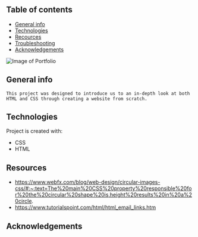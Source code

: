 ## Table of contents
* [General info](#general-info)
* [Technologies](#technologies)
* [Recources](#resources)
* [Troubleshooting](#troubleshooting)
* [Acknowledgements](#acknowledgements)

![Image of Portfolio](gyazo.com/118f6e0a4a73e3f785c21e6671270e0a)

## General info
	This project was designed to introduce us to an in-depth look at both HTML and CSS through creating a website from scratch.
## Technologies
Project is created with:
* CSS
* HTML
	
## Resources
* https://www.webfx.com/blog/web-design/circular-images-css/#:~:text=The%20main%20CSS%20property%20responsible%20for%20the%20circular%20shape%20is,height%20results%20in%20a%20circle.
* https://www.tutorialspoint.com/html/html_email_links.htm


## Acknowledgements
<br>
